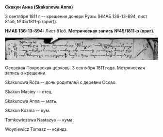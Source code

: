 **Скакун Анна (Skakunowa Anna)**

3 сентября 1811 г -- крещение дочери Ружы (НИАБ 136-13-894, лист 81об,
№45/1811-р (ориг)).

**НИАБ 136-13-894:** Лист 81об. **Метрическая запись №45/1811-р
(ориг).**

![](./media/fa9f7a24f07281c8468615b896564941e82050a9.png)

Осовская Покровская церковь. 3 сентября 1811 года. Метрическая запись о
крещении.

Skakunowa Róża -- дочь родителей с деревни Осово.

Skakun Maciey -- отец.

Skakunowa Anna -- мать.

Skakun Kozma -- кум.

Tomkowiczowa Nastazya -- кума.

Woyniewicz Tomasz -- ксёндз.
